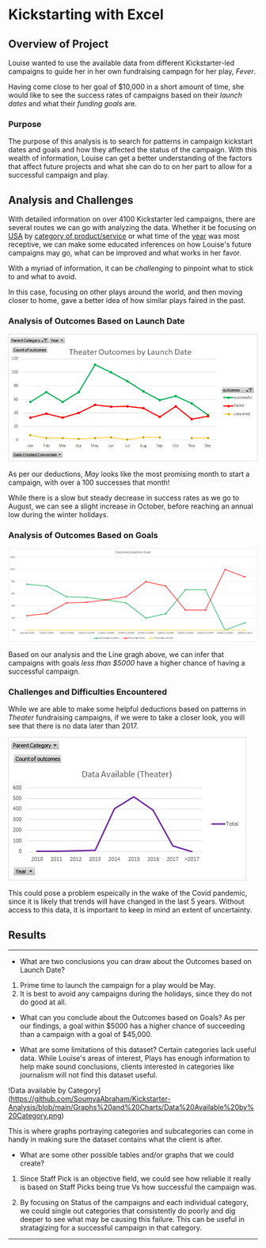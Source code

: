 # Kickstarting with Excel

## Overview of Project
Louise wanted to use the available data from different Kickstarter-led campaigns to guide her in her own fundraising campagn for her play, *Fever*. 

Having come close to her goal of $10,000 in a short amount of time, she would like to see the success rates of campaigns based on their _launch dates_ and what their _funding goals_ are. 

### Purpose
The purpose of this analysis is to search for patterns in campaign kickstart dates and goals and how they affected the status of the campaign. With this wealth of information, Louise can get a better understanding of the factors that affect future projects and what she can do to on her part to allow for a successful campaign and play.

## Analysis and Challenges
With detailed information on over 4100 Kickstarter led campaigns, there are several routes we can go with analyzing the data. 
Whether it be focusing on [USA](https://github.com/SoumyaAbraham/Kickstarter-Analysis/blob/main/Graphs%20and%20Charts/Parent%20Category%20Outcomes_USA.png) by [category of product/service](https://github.com/SoumyaAbraham/Kickstarter-Analysis/blob/main/Graphs%20and%20Charts/Parent%20Category%20Outcomes.png) or what time of the [year](https://github.com/SoumyaAbraham/Kickstarter-Analysis/blob/main/Graphs%20and%20Charts/Outcomes%20Based%20on%20Launch%20Date.png) was most receptive, we can make some educated inferences on how Louise's future campaigns may go, what can be improved and what works in her favor.
 
With a myriad of information, it can be *challenging* to pinpoint what to stick to and what to avoid. 

In this case, focusing on other plays around the world, and then moving closer to home, gave a better idea of how similar plays faired in the past.

### Analysis of Outcomes Based on Launch Date
![Theater Outcomes vs Launch Date](https://github.com/SoumyaAbraham/Kickstarter-Analysis/blob/main/Resources/Theater_Outcomes_vs_%20Launch.png)

As per our deductions, _May_ looks like the most promising month to start a campaign, with over a 100 successes that month! 

While there is a slow but steady decrease in success rates as we go to August, we can see a slight increase in October, before reaching an annual low during the winter holidays. 


### Analysis of Outcomes Based on Goals
![Outcomes vs Goal](https://github.com/SoumyaAbraham/Kickstarter-Analysis/blob/main/Resources/Outcomes_vs_Goal.png)

Based on our analysis and the Line gragh above, we can infer that campaigns with goals _less than $5000_ have a higher chance of having a successful campaign.

### Challenges and Difficulties Encountered
While we are able to make some helpful deductions based on patterns in _Theater_ fundraising campaigns, if we were to take a closer look, you will see that there is no data later than 2017. 

![Theater Data available By Year](https://github.com/SoumyaAbraham/Kickstarter-Analysis/blob/main/Graphs%20and%20Charts/Data%20Available%20by%20Year_Theater.png)

This could pose a problem espeically in the wake of the Covid pandemic, since it is likely that trends will have changed in the last 5 years. 
Without access to this data, it is important to keep in mind an extent of uncertainty. 



## Results
---
- What are two conclusions you can draw about the Outcomes based on Launch Date?

1. Prime time to launch the campaign for a play would be May. 
2. It is best to avoid any campaigns during the holidays, since they do not do good at all. 

- What can you conclude about the Outcomes based on Goals?
As per our findings, a goal within $5000 has a higher chance of succeeding than a campaign with a goal of $45,000.

- What are some limitations of this dataset?
Certain categories lack useful data. While Louise's areas of interest, Plays has enough information to help make sound conclusions, clients interested in categories like journalism will not find this dataset useful. 

!Data available by Category](https://github.com/SoumyaAbraham/Kickstarter-Analysis/blob/main/Graphs%20and%20Charts/Data%20Available%20by%20Category.png)

This is where graphs portraying categories and subcategories can come in handy in making sure the dataset contains what the client is after. 

- What are some other possible tables and/or graphs that we could create?
1. Since Staff Pick is an objective field, we could see how reliable it really is based on Staff Picks being true Vs how successful the campaign was.

2. By focusing on Status of the campaigns and each individual category, we could single out categories that consistently do poorly and dig deeper to see what may be causing this failure. This can be useful in stratagizing for a successful campaign in that category. 
---
